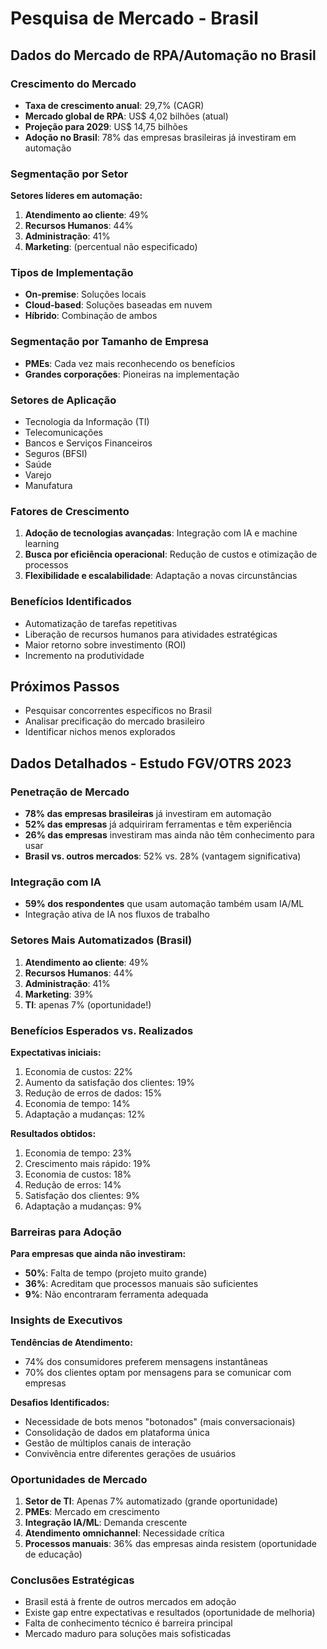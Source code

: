 # Pesquisa de Mercado - Brasil

## Dados do Mercado de RPA/Automação no Brasil

### Crescimento do Mercado
- **Taxa de crescimento anual**: 29,7% (CAGR)
- **Mercado global de RPA**: US$ 4,02 bilhões (atual)
- **Projeção para 2029**: US$ 14,75 bilhões
- **Adoção no Brasil**: 78% das empresas brasileiras já investiram em automação

### Segmentação por Setor
**Setores líderes em automação:**
1. **Atendimento ao cliente**: 49%
2. **Recursos Humanos**: 44%
3. **Administração**: 41%
4. **Marketing**: (percentual não especificado)

### Tipos de Implementação
- **On-premise**: Soluções locais
- **Cloud-based**: Soluções baseadas em nuvem
- **Híbrido**: Combinação de ambos

### Segmentação por Tamanho de Empresa
- **PMEs**: Cada vez mais reconhecendo os benefícios
- **Grandes corporações**: Pioneiras na implementação

### Setores de Aplicação
- Tecnologia da Informação (TI)
- Telecomunicações
- Bancos e Serviços Financeiros
- Seguros (BFSI)
- Saúde
- Varejo
- Manufatura

### Fatores de Crescimento
1. **Adoção de tecnologias avançadas**: Integração com IA e machine learning
2. **Busca por eficiência operacional**: Redução de custos e otimização de processos
3. **Flexibilidade e escalabilidade**: Adaptação a novas circunstâncias

### Benefícios Identificados
- Automatização de tarefas repetitivas
- Liberação de recursos humanos para atividades estratégicas
- Maior retorno sobre investimento (ROI)
- Incremento na produtividade

## Próximos Passos
- Pesquisar concorrentes específicos no Brasil
- Analisar precificação do mercado brasileiro
- Identificar nichos menos explorados



## Dados Detalhados - Estudo FGV/OTRS 2023

### Penetração de Mercado
- **78% das empresas brasileiras** já investiram em automação
- **52% das empresas** já adquiriram ferramentas e têm experiência
- **26% das empresas** investiram mas ainda não têm conhecimento para usar
- **Brasil vs. outros mercados**: 52% vs. 28% (vantagem significativa)

### Integração com IA
- **59% dos respondentes** que usam automação também usam IA/ML
- Integração ativa de IA nos fluxos de trabalho

### Setores Mais Automatizados (Brasil)
1. **Atendimento ao cliente**: 49%
2. **Recursos Humanos**: 44%
3. **Administração**: 41%
4. **Marketing**: 39%
5. **TI**: apenas 7% (oportunidade!)

### Benefícios Esperados vs. Realizados

**Expectativas iniciais:**
1. Economia de custos: 22%
2. Aumento da satisfação dos clientes: 19%
3. Redução de erros de dados: 15%
4. Economia de tempo: 14%
5. Adaptação a mudanças: 12%

**Resultados obtidos:**
1. Economia de tempo: 23%
2. Crescimento mais rápido: 19%
3. Economia de custos: 18%
4. Redução de erros: 14%
5. Satisfação dos clientes: 9%
6. Adaptação a mudanças: 9%

### Barreiras para Adoção
**Para empresas que ainda não investiram:**
- **50%**: Falta de tempo (projeto muito grande)
- **36%**: Acreditam que processos manuais são suficientes
- **9%**: Não encontraram ferramenta adequada

### Insights de Executivos

**Tendências de Atendimento:**
- 74% dos consumidores preferem mensagens instantâneas
- 70% dos clientes optam por mensagens para se comunicar com empresas

**Desafios Identificados:**
- Necessidade de bots menos "botonados" (mais conversacionais)
- Consolidação de dados em plataforma única
- Gestão de múltiplos canais de interação
- Convivência entre diferentes gerações de usuários

### Oportunidades de Mercado
1. **Setor de TI**: Apenas 7% automatizado (grande oportunidade)
2. **PMEs**: Mercado em crescimento
3. **Integração IA/ML**: Demanda crescente
4. **Atendimento omnichannel**: Necessidade crítica
5. **Processos manuais**: 36% das empresas ainda resistem (oportunidade de educação)

### Conclusões Estratégicas
- Brasil está à frente de outros mercados em adoção
- Existe gap entre expectativas e resultados (oportunidade de melhoria)
- Falta de conhecimento técnico é barreira principal
- Mercado maduro para soluções mais sofisticadas

